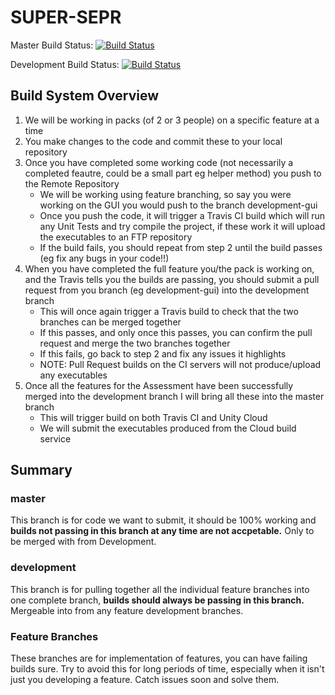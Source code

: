 # SUPER-SEPR
Master Build Status:      [![Build Status](https://travis-ci.com/Tim020/SUPER-SEPR.svg?token=qMfN6sV8zutVhqDkoxF9&branch=master)](https://travis-ci.com/Tim020/SUPER-SEPR)

Development Build Status: [![Build Status](https://travis-ci.com/Tim020/SUPER-SEPR.svg?token=qMfN6sV8zutVhqDkoxF9&branch=development)](https://travis-ci.com/Tim020/SUPER-SEPR)

## Build System Overview

1. We will be working in packs (of 2 or 3 people) on a specific feature at a time
2. You make changes to the code and commit these to your local repository
3. Once you have completed some working code (not necessarily a completed feautre, could be a small part eg helper method) you push to the Remote Repository
    * We will be working using feature branching, so say you were working on the GUI you would push to the branch development-gui
    * Once you push the code, it will trigger a Travis CI build which will run any Unit Tests and try compile the project, if these work it will upload the executables to an FTP repository
    * If the build fails, you should repeat from step 2 until the build passes (eg fix any bugs in your code!!)
4. When you have completed the full feature you/the pack is working on, and the Travis tells you the builds are passing, you should submit a pull request from you branch (eg development-gui) into the development branch
    * This will once again trigger a Travis build to check that the two branches can be merged together
    * If this passes, and only once this passes, you can confirm the pull request and merge the two branches together
    * If this fails, go back to step 2 and fix any issues it highlights
    * NOTE: Pull Request builds on the CI servers will not produce/upload any executables
5. Once all the features for the Assessment have been successfully merged into the development branch I will bring all these into the master branch
    * This will trigger build on both Travis CI and Unity Cloud
    * We will submit the executables produced from the Cloud build service

## Summary
### master
This branch is for code we want to submit, it should be 100% working and **builds not passing in this branch at any time are not accpetable.** Only to be merged with from Development.
### development
This branch is for pulling together all the individual feature branches into one complete branch, **builds should always be passing in this branch.** Mergeable into from any feature development branches.
### Feature Branches
These branches are for implementation of features, you can have failing builds sure. Try to avoid this for long periods of time, especially when it isn't just you developing a feature. Catch issues soon and solve them.
